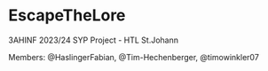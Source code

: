 # EscapeTheLore
3AHINF 2023/24 SYP Project - HTL St.Johann

Members: @HaslingerFabian, @Tim-Hechenberger, @timowinkler07
